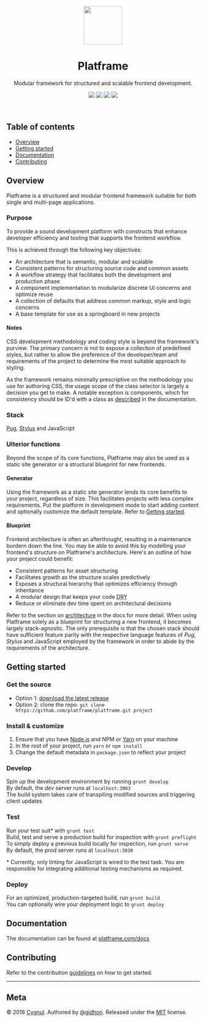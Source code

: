 <p align="center">
    <a href="http://platframe.com">
        <img src="http://platframe.com/assets/images/linked/platframe.svg" width=100 height=100>
    </a>
</p>

<h1 align="center">Platframe</h1>

<p align="center">
    Modular framework for structured and scalable frontend development.
</p>

<p align="center">
    <a href="https://travis-ci.org/platframe/platframe"><img src="https://travis-ci.org/platframe/platframe.svg?branch=master"></a>
    <a href="https://www.codacy.com/app/platframe/platframe?utm_source=github.com&amp;utm_medium=referral&amp;utm_content=platframe/platframe&amp;utm_campaign=Badge_Grade"><img src="https://api.codacy.com/project/badge/Grade/e2faa208e2b94932b4612df9cf306bd5"/></a>
    <a href="https://david-dm.org/platframe/platframe?type=dev"><img src="https://david-dm.org/platframe/platframe/dev-status.svg"></a>
    <a href="https://gitter.im/platframe"><img src="https://badges.gitter.im/platframe.png"></a>
</p>
<br>

## Table of contents
- [Overview](#overview)
- [Getting started](#getting-started)
- [Documentation](#documentation)
- [Contributing](#contributing)

## Overview
Platframe is a structured and modular frontend framework suitable for both single and multi-page applications.

### Purpose
To provide a sound development platform with constructs that enhance developer efficiency and tooling that supports the frontend workflow.

This is achieved through the following key objectives:

- An architecture that is semantic, modular and scalable
- Consistent patterns for structuring source code and common assets
- A workflow strategy that facilitates both the development and production phase
- A component implementation to modularize discrete UI concerns and optimize reuse
- A collection of defaults that address common markup, style and logic concerns
- A base template for use as a springboard in new projects

#### Notes
CSS development methodology and coding style is beyond the framework's purview.
The primary concern is not to expose a collection of predefined styles, but rather to allow the preference of the developer/team and requirements of the project to determine the most suitable approach to styling.

As the framework remains minimally prescriptive on the methodology you use for authoring CSS, the usage scope of the class selector is largely a decision you get to make. A notable exception is components, which for consistency should be ID'd with a class as [described](http://platframe.com/docs/components/#create-style) in the documentation.

### Stack
[Pug](https://pugjs.org), [Stylus](http://stylus-lang.com) and JavaScript

### Ulterior functions
Beyond the scope of its core functions, Platframe may also be used as a static site generator or a structural blueprint for new frontends.

#### Generator
Using the framework as a static site generator lends its core benefits to your project, regardless of size.
This facilitates projects with less complex requirements. 
Put the platform in development mode to start adding content and optionally customize the default template. 
Refer to [Getting started](#getting-started).

#### Blueprint
Frontend architecture is often an afterthought, resulting in a maintenance burdern down the line.
You may be able to avoid this by modelling your frontend's structure on Platframe's architecture.
Here's an outline of how your project could benefit:

- Consistent patterns for asset structuring
- Facilitates growth as the structure scales predictively
- Exposes a structural hierarchy that optimizes efficiency through inheritance
- A modular design that keeps your code <abbr title="don't repeat yourself">DRY</abbr>
- Reduce or eliminate dev time spent on architectural decisions

Refer to the section on [architecture](http://platframe.com/docs/#architecture) in the docs for more detail.
When using Platframe solely as a blueprint for structuring a new frontend, it becomes largely stack-agnostic.
The only prerequisite is that the chosen stack should have sufficient feature parity with the respective language features of *Pug*, *Stylus* and JavaScript employed by the framework in order to  abide by the requirements of the architecture.

## Getting started

### Get the source
- Option 1: [download the latest release](https://github.com/platframe/platframe/archive/v1.0.0.zip)
- Option 2: clone the repo: `git clone https://github.com/platframe/platframe.git project`

### Install &amp; customize
1. Ensure that you have [Node.js](https://nodejs.org) and NPM or [Yarn](https://yarnpkg.com) on your machine
2. In the root of your project, run `yarn` or `npm install`
3. Change the default metadata in `package.json` to reflect your project

### Develop
Spin up the development environment by running `grunt develop`  
By default, the *dev* server runs at `localhost:3003`  
The build system takes care of transpiling modified sources and triggering client updates

### Test
Run your test suit\* with `grunt test`  
Build, test and serve a production build for inspection with `grunt preflight`  
To simply deploy a previous build locally for inspection, run `grunt serve`  
By default, the *prod* server runs at `localhost:3030`  

\* Currently, only linting for JavaScript is wired to the test task. You are responsible for integrating additional testing mechanisms as required.

### Deploy
For an optimized, production-targeted build, run `grunt build`  
You can optionally wire your deployment logic to `grunt deploy`

## Documentation
The documentation can be found at [platframe.com/docs](http://platframe.com/docs)

## Contributing
Refer to the contribution [guidelines](.github/CONTRIBUTING.md) on how to get started.

---

## Meta
&#169; 2018 [Cygnul](http://cygnul.com). 
Authored by [@gidhon](https://github.com/gidhon). 
Released under the [MIT](LICENSE) license.
